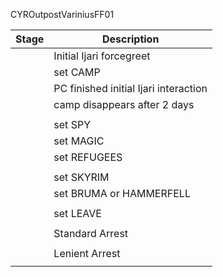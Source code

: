 CYROutpostVariniusFF01

| Stage | Description                           |
| ----- | ------------------------------------- |
|       | Initial Ijari forcegreet              |
|       | set CAMP                              |
|       | PC finished initial Ijari interaction |
|       | camp disappears after 2 days          |
|       |                                       |
|       | set SPY                               |
|       | set MAGIC                             |
|       | set REFUGEES                          |
|       |                                       |
|       | set SKYRIM                            |
|       | set BRUMA or HAMMERFELL               |
|       |                                       |
|       | set LEAVE                             |
|       |                                       |
|       | Standard Arrest                       |
|       |                                       |
|       | Lenient Arrest                        |
|       |                                       |
